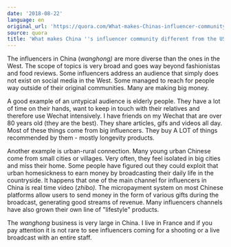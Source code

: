 ```yaml
---
date: '2018-08-22'
language: en
original_url: 'https://quora.com/What-makes-Chinas-influencer-community-different-from-the-US/answer/Clément-Renaud'
source: quora
title: 'What makes China ''s influencer community different from the US?'
---
```


The influencers in China (*wanghong)* are more diverse than the ones in
the West. The scope of topics is very broad and goes way beyond
fashionistas and food reviews. Some influencers address an audience that
simply does not exist on social media in the West. Some managed to reach
for people way outside of their original communities. Many are making
big money.

A good example of an untypical audience is elderly people. They have a
lot of time on their hands, want to keep in touch with their relatives
and therefore use Wechat intensively. I have friends on my Wechat that
are over 80 years old (they are the best). They share articles, gifs and
videos all day. Most of these things come from big influencers. They buy
A LOT of things recommended by them - mostly longevity products.

Another example is urban-rural connection. Many young urban Chinese come
from small cities or villages. Very often, they feel isolated in big
cities and miss their home. Some people have figured out they could
exploit that urban homesickness to earn money by broadcasting their
daily life in the countryside. It happens that one of the main channel
for influencers in China is real time video (*zhibo).* The micropayment
system on most Chinese platforms allow users to send money in the form
of various gifts during the broadcast, generating good streams of
revenue. Many influencers channels have also grown their own line of
"lifestyle" products.

The *wanghong* business is very large in China. I live in France and if
you pay attention it is not rare to see influencers coming for a
shooting or a live broadcast with an entire staff.
